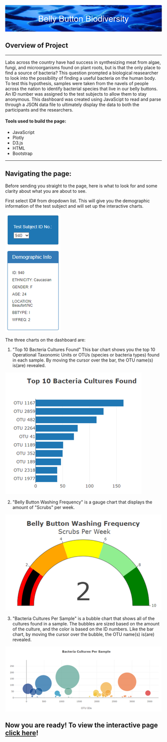 <img src=static\images\title.png>

## Overview of Project
-----------------
Labs across the country have had success in synthesizing meat from algae, fungi, and microorganisms found on plant roots, but is that the only place to find a source of bacteria? This question prompted a biological reasearcher to look into the possibility of finding a useful bacteria on the human body. To test this hypothesis, samples were taken from the navels of people across the nation to identify bacterial species that live in our belly buttons. An ID number was assigned to the test subjects  to allow them to stay anonymous. This dashboard was created using JavaScipt to read and parse through a JSON data file to ultimately display the data to both the participants and the researchers.
#### Tools used to build the page:
- JavaScript
- Plotly
- D3.js
- HTML
- Bootstrap
----------
## Navigating the page:
Before sending you straight to the page, here is what to look for and some clarity about what you are about to see.

 First select ID# from dropdown list. This will give you the demographic information of the test subject and will set up the interactive charts.

<img src=static\images\dropdown.png>

The three charts on the dashboard are:
1. "Top 10 Bacteria Cultures Found" This bar chart shows you the top 10 Operational Taxonomic Units or OTUs (species or bacteria types) found in each sample. By moving the cursor over the bar, the OTU name(s) is(are) revealed. 
 
 <img src=static\images\top_10.png>


2. "Belly Button Washing Frequency" is a gauge chart that displays the amount of "Scrubs" per week.

<img src=static\images\gauge.png>

3. "Bacteria Cultures Per Sample" is a bubble chart that shows all of the cultures found in a sample. The bubbles are sized based on the amount of the culture, and the color is based on the ID numbers. Like the bar chart, by moving the cursor over the bubble, the OTU name(s) is(are) revealed.

<img src=static\images\bubble.png>

## Now you are ready! To view the interactive page [click here](https://seantfarr.github.io/Bellybutton_Biodiversity/)!
